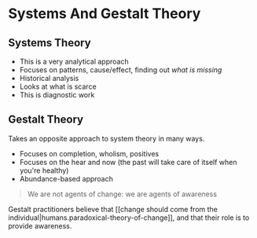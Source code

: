 
# Systems And Gestalt Theory

## Systems Theory

- This is a very analytical approach
- Focuses on patterns, cause/effect, finding out _what is missing_
- Historical analysis
- Looks at what is scarce
- This is diagnostic work

## Gestalt Theory

Takes an opposite approach to system theory in many ways.

- Focuses on completion, wholism, positives
- Focuses on the hear and now (the past will take care of itself when you're healthy)
- Abundance-based approach

> We are not agents of change: we are agents of awareness

Gestalt practitioners believe that [[change should come from the individual|humans.paradoxical-theory-of-change]], and that their role is to provide awareness.
